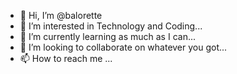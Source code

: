 - 👋 Hi, I’m @balorette
- 👀 I’m interested in Technology and Coding...
- 🌱 I’m currently learning as much as I can...
- 💞️ I’m looking to collaborate on whatever you got...
- 📫 How to reach me ...

<!---
balorette/balorette is a ✨ special ✨ repository because its `README.md` (this file) appears on your GitHub profile.
You can click the Preview link to take a look at your changes.
--->
